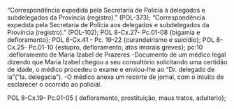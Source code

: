 “Correspondência expedida pela Secretaria de Polícia à delegados e subdelegados da Província (registro).” (POL-373);
“Correspondência expedida pela Secretaria de Polícia aos delegados e subdelegados da Província (registro).” (POL-102);
POL 8-Cx.27- Pc.01-08 {bigamia e defloramento};
POL 8-Cx.41 - Pc. 19-22 {curandeirismo e suicídio};
POL 8-Cx.25- Pc.01-10 {estupro, defloramento, atos imorais greves};
pc:10 :defloramento de Maria Izabel de Prazeres
		-Documento de um médico legal dizendo que Maria Izabel chegou a seu                   consultório solicitando uma certidão de idade, o médico procedeu o exame e enviou-lhe ao “Dr. delegado de la”(“la. delegacia”).
		-O médico anexa um recorte de jornal, com o intuito de esclarecer o ocorrido ao polícial. 

POL 8-Cx.19- Pc.01-05 { defloramento, prostituição, maus tratos, adulterio};